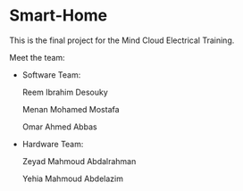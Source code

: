 # Smart-Home
This is the final project for the Mind Cloud Electrical Training.

Meet the team:

  - Software Team:
  
      Reem Ibrahim Desouky
    
      Menan Mohamed Mostafa
    
      Omar Ahmed Abbas
    
  - Hardware Team:
   
      Zeyad Mahmoud Abdalrahman
    
      Yehia Mahmoud Abdelazim
    
